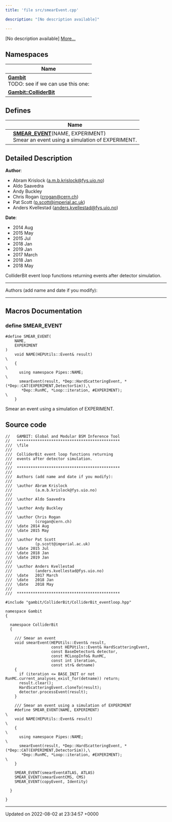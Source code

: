 ```yaml
---
title: 'file src/smearEvent.cpp'

description: "[No description available]"

---
```







[No description available] [More...](#detailed-description)

## Namespaces

| Name           |
| -------------- |
| **[Gambit](/documentation/code/darkbit_development/namespaces/namespacegambit/)** <br>TODO: see if we can use this one:  |
| **[Gambit::ColliderBit](/documentation/code/darkbit_development/namespaces/namespacegambit_1_1colliderbit/)**  |

## Defines

|                | Name           |
| -------------- | -------------- |
|  | **[SMEAR_EVENT](/documentation/code/darkbit_development/files/smearevent_8cpp/#define-smear-event)**(NAME, EXPERIMENT) <br>Smear an event using a simulation of EXPERIMENT.  |

## Detailed Description


**Author**: 

  * Abram Krislock ([a.m.b.krislock@fys.uio.no](mailto:a.m.b.krislock@fys.uio.no))
  * Aldo Saavedra
  * Andy Buckley
  * Chris Rogan ([crogan@cern.ch](mailto:crogan@cern.ch)) 
  * Pat Scott ([p.scott@imperial.ac.uk](mailto:p.scott@imperial.ac.uk)) 
  * Anders Kvellestad ([anders.kvellestad@fys.uio.no](mailto:anders.kvellestad@fys.uio.no)) 


**Date**: 

  * 2014 Aug 
  * 2015 May
  * 2015 Jul 
  * 2018 Jan 
  * 2019 Jan
  * 2017 March 
  * 2018 Jan 
  * 2018 May


ColliderBit event loop functions returning events after detector simulation.



------------------

Authors (add name and date if you modify):



------------------




## Macros Documentation

### define SMEAR_EVENT

```
#define SMEAR_EVENT(
    NAME,
    EXPERIMENT
)
    void NAME(HEPUtils::Event& result)                                                   \
    {                                                                                    \
      using namespace Pipes::NAME;                                                       \
      smearEvent(result, *Dep::HardScatteringEvent, *(*Dep::CAT(EXPERIMENT,DetectorSim)),\
       *Dep::RunMC, *Loop::iteration, #EXPERIMENT);                                      \
    }
```

Smear an event using a simulation of EXPERIMENT. 

## Source code

```
//   GAMBIT: Global and Modular BSM Inference Tool
//   *********************************************
///  \file
///
///  ColliderBit event loop functions returning
///  events after detector simulation.
///
///  *********************************************
///
///  Authors (add name and date if you modify):
///
///  \author Abram Krislock
///          (a.m.b.krislock@fys.uio.no)
///
///  \author Aldo Saavedra
///
///  \author Andy Buckley
///
///  \author Chris Rogan
///          (crogan@cern.ch)
///  \date 2014 Aug
///  \date 2015 May
///
///  \author Pat Scott
///          (p.scott@imperial.ac.uk)
///  \date 2015 Jul
///  \date 2018 Jan
///  \date 2019 Jan
///
///  \author Anders Kvellestad
///          (anders.kvellestad@fys.uio.no)
///  \date   2017 March
///  \date   2018 Jan
///  \date   2018 May
///
///  *********************************************

#include "gambit/ColliderBit/ColliderBit_eventloop.hpp"

namespace Gambit
{

  namespace ColliderBit
  {

    /// Smear an event
    void smearEvent(HEPUtils::Event& result,
                    const HEPUtils::Event& HardScatteringEvent,
                    const BaseDetector& detector,
                    const MCLoopInfo& RunMC,
                    const int iteration,
                    const str& detname)
    {
      if (iteration <= BASE_INIT or not RunMC.current_analyses_exist_for(detname)) return;
      result.clear();
      HardScatteringEvent.cloneTo(result);
      detector.processEvent(result);
    }

    /// Smear an event using a simulation of EXPERIMENT
    #define SMEAR_EVENT(NAME, EXPERIMENT)                                                \
    void NAME(HEPUtils::Event& result)                                                   \
    {                                                                                    \
      using namespace Pipes::NAME;                                                       \
      smearEvent(result, *Dep::HardScatteringEvent, *(*Dep::CAT(EXPERIMENT,DetectorSim)),\
       *Dep::RunMC, *Loop::iteration, #EXPERIMENT);                                      \
    }

    SMEAR_EVENT(smearEventATLAS, ATLAS)
    SMEAR_EVENT(smearEventCMS, CMS)
    SMEAR_EVENT(copyEvent, Identity)

  }

}
```


-------------------------------

Updated on 2022-08-02 at 23:34:57 +0000
